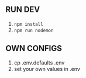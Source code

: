 ## RUN DEV
1. ```npm install```
2. ```npm run nodemon```

## OWN CONFIGS
1. cp .env.defaults .env
2. set your own values in .env

